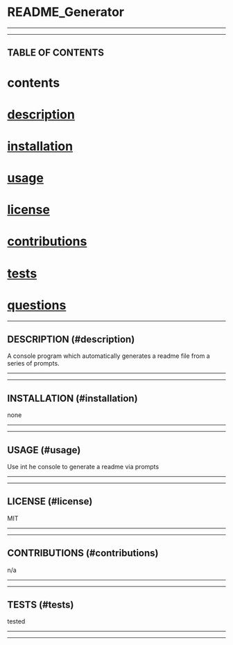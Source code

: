 # README_Generator

---------------------------------------------------------
______________________________________________________________

TABLE OF CONTENTS
--------------------------------------------------------------
# contents 
# [description](#description)
# [installation](#installation)
# [usage](#usage)
# [license](#license)
# [contributions](#contributions)
# [tests](#tests)
# [questions](#questions)

______________________________________________________________
DESCRIPTION (#description)
--------------------------------------------------------------
A console program which automatically generates a readme file from a series of prompts. 
______________________________________________________________
______________________________________________________________
INSTALLATION (#installation)
--------------------------------------------------------------
none
______________________________________________________________
______________________________________________________________
USAGE (#usage)
--------------------------------------------------------------
Use int he console to generate a readme via prompts
______________________________________________________________
______________________________________________________________
LICENSE (#license)
--------------------------------------------------------------
MIT
______________________________________________________________
______________________________________________________________
CONTRIBUTIONS (#contributions)
--------------------------------------------------------------
n/a
______________________________________________________________
______________________________________________________________
TESTS (#tests)
--------------------------------------------------------------
tested
______________________________________________________________
______________________________________________________________

  
